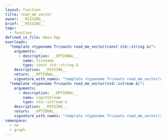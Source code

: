 ```yaml
---
layout: function
title: read_mm_vector
owner: __MISSING__
brief: __MISSING__
tags:
  - function
defined_in_file: mmio.hpp
overloads:
  "template <typename T>\nauto read_mm_vector(const std::string &)":
    arguments:
      - description: __OPTIONAL__
        name: filename
        type: const std::string &
    description: __MISSING__
    return: __OPTIONAL__
    signature_with_names: "template <typename T>\nauto read_mm_vector(const std::string & filename)"
  "template <typename T>\nauto read_mm_vector(std::istream &)":
    arguments:
      - description: __OPTIONAL__
        name: inputStream
        type: std::istream &
    description: __MISSING__
    return: __OPTIONAL__
    signature_with_names: "template <typename T>\nauto read_mm_vector(std::istream & inputStream)"
namespace:
  - nw
  - graph
---
```

